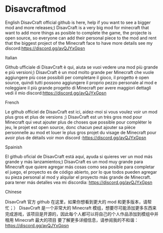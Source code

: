 # Disavcraftmod
English
DisavCraft official github is here, help if you want to see a bigger mod and more releases;)
DisavCraft is a very big mod for minecraft that want to add more things as posible to complete the game, the projecte is open source, so everyone can add their personal piece to the mod and rent that the biggest project of the Minecraft face
to have more details see my discord:https://discord.gg/avQJYxGpsn

Italian

Github ufficiale di DisavCraft è qui, aiuta se vuoi vedere una mod più grande e più versioni;)
DisavCraft è un mod molto grande per Minecraft che vuole aggiungere più cose possibili per completare il gioco, il progetto è open source, quindi tutti possono aggiungere il proprio pezzo personale al mod e noleggiare il più grande progetto di Minecraft
per avere maggiori dettagli vedi il mio discord:https://discord.gg/avQJYxGpsn

French

Le github officiel de DisavCraft est ici, aidez-moi si vous voulez voir un mod plus gros et plus de versions ;)
DisavCraft est un très gros mod pour Minecraft qui veut ajouter plus de choses que possible pour compléter le jeu, le projet est open source, donc chacun peut ajouter sa pièce personnelle au mod et louer le plus gros projet du visage de Minecraft
pour avoir plus de détails voir mon discord :https://discord.gg/avQJYxGpsn

Spainish

El github oficial de DisavCraft está aquí, ayuda si quieres ver un mod más grande y más lanzamientos;)
DisavCraft es un mod muy grande para Minecraft que quiere agregar más cosas como sea posible para completar el juego, el proyecto es de código abierto, por lo que todos pueden agregar su pieza personal al mod y alquilar el proyecto más grande de Minecraft.
para tener más detalles vea mi discordia: https://discord.gg/avQJYxGpsn

Chinese

DisavCraft 官方 github 在这里，如果你想看到更大的 mod 和更多版本，请帮忙；）
DisavCraft 是一个非常大的 Minecraft 模组，想要尽可能添加更多东西来完成游戏，该项目是开源的，因此每个人都可以将自己的个人作品添加到模组中并租用 Minecraft 最大的项目
要了解更多详细信息，请参阅我的不和谐：https://discord.gg/avQJYxGpsn


